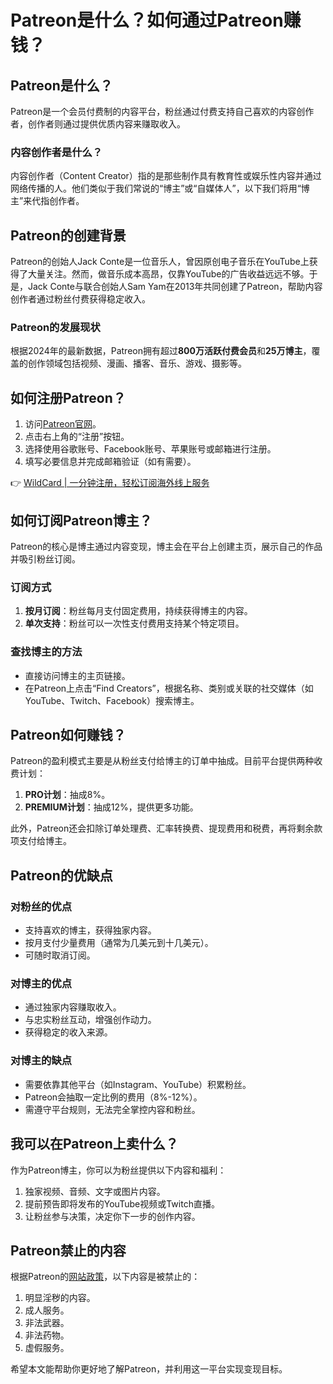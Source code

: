 # Patreon是什么？如何通过Patreon赚钱？

## Patreon是什么？

Patreon是一个会员付费制的内容平台，粉丝通过付费支持自己喜欢的内容创作者，创作者则通过提供优质内容来赚取收入。

### 内容创作者是什么？

内容创作者（Content Creator）指的是那些制作具有教育性或娱乐性内容并通过网络传播的人。他们类似于我们常说的“博主”或“自媒体人”，以下我们将用“博主”来代指创作者。

## Patreon的创建背景

Patreon的创始人Jack Conte是一位音乐人，曾因原创电子音乐在YouTube上获得了大量关注。然而，做音乐成本高昂，仅靠YouTube的广告收益远远不够。于是，Jack Conte与联合创始人Sam Yam在2013年共同创建了Patreon，帮助内容创作者通过粉丝付费获得稳定收入。

### Patreon的发展现状

根据2024年的最新数据，Patreon拥有超过**800万活跃付费会员**和**25万博主**，覆盖的创作领域包括视频、漫画、播客、音乐、游戏、摄影等。

## 如何注册Patreon？

1. 访问[Patreon官网](https://www.patreon.com/)。
2. 点击右上角的“注册”按钮。
3. 选择使用谷歌账号、Facebook账号、苹果账号或邮箱进行注册。
4. 填写必要信息并完成邮箱验证（如有需要）。

👉 [WildCard | 一分钟注册，轻松订阅海外线上服务](https://bbtdd.com/WildCard)

## 如何订阅Patreon博主？

Patreon的核心是博主通过内容变现，博主会在平台上创建主页，展示自己的作品并吸引粉丝订阅。

### 订阅方式

1. **按月订阅**：粉丝每月支付固定费用，持续获得博主的内容。
2. **单次支持**：粉丝可以一次性支付费用支持某个特定项目。

### 查找博主的方法

- 直接访问博主的主页链接。
- 在Patreon上点击“Find Creators”，根据名称、类别或关联的社交媒体（如YouTube、Twitch、Facebook）搜索博主。

## Patreon如何赚钱？

Patreon的盈利模式主要是从粉丝支付给博主的订单中抽成。目前平台提供两种收费计划：

1. **PRO计划**：抽成8%。
2. **PREMIUM计划**：抽成12%，提供更多功能。

此外，Patreon还会扣除订单处理费、汇率转换费、提现费用和税费，再将剩余款项支付给博主。

## Patreon的优缺点

### 对粉丝的优点

- 支持喜欢的博主，获得独家内容。
- 按月支付少量费用（通常为几美元到十几美元）。
- 可随时取消订阅。

### 对博主的优点

- 通过独家内容赚取收入。
- 与忠实粉丝互动，增强创作动力。
- 获得稳定的收入来源。

### 对博主的缺点

- 需要依靠其他平台（如Instagram、YouTube）积累粉丝。
- Patreon会抽取一定比例的费用（8%-12%）。
- 需遵守平台规则，无法完全掌控内容和粉丝。

## 我可以在Patreon上卖什么？

作为Patreon博主，你可以为粉丝提供以下内容和福利：

1. 独家视频、音频、文字或图片内容。
2. 提前预告即将发布的YouTube视频或Twitch直播。
3. 让粉丝参与决策，决定你下一步的创作内容。

## Patreon禁止的内容

根据Patreon的[网站政策](https://www.patreon.com/policy/guidelines)，以下内容是被禁止的：

1. 明显淫秽的内容。
2. 成人服务。
3. 非法武器。
4. 非法药物。
5. 虚假服务。

希望本文能帮助你更好地了解Patreon，并利用这一平台实现变现目标。